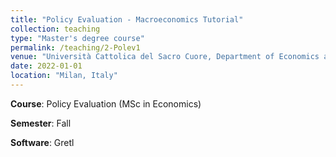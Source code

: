 ```yaml
---
title: "Policy Evaluation - Macroeconomics Tutorial"
collection: teaching
type: "Master's degree course"
permalink: /teaching/2-Polev1
venue: "Università Cattolica del Sacro Cuore, Department of Economics and Finance"
date: 2022-01-01
location: "Milan, Italy"
---
```

**Course**: Policy Evaluation (MSc in Economics)

**Semester**: Fall

**Software**: Gretl
